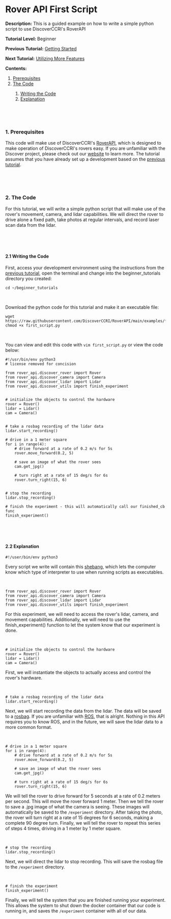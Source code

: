 # Rover API First Script

**Description:** This is a guided example on how to write a simple python script to use DiscoverCCRI's RoverAPI

**Tutorial Level:** Beginner

**Previous Tutorial:** [Getting Started](starting.md)

**Next Tutorial:** [Utilizing More Features](example1.md)

**Contents:**
<ol type="1">
  <li><a href="#1">Prerequisites</a></li>
  <li><a href="#2">The Code</a></li>
  <ol type="1">
    <li><a href="#2.1">Writing the Code</a></li>
    <li><a href="#2.2">Explanation</a></li>
  </ol>
</ol>



<p>&nbsp;</p><p>&nbsp;</p>


<div id="1"></div>

### 1. Prerequisites

This code will make use of DiscoverCCRI's [RoverAPI](https://github.com/DiscoverCCRI/RoverAPI), which is designed to make operation of DiscoverCCRI's 
rovers easy. If you are unfamiliar with the Discover project, please check out our [website](https://discoverccri.org) to learn more. The tutorial 
assumes that you have already set up a development based on the [previous tutorial](examples/starting.md).
<p>&nbsp;</p><p>&nbsp;</p>


<div id="2"></div>

### 2. The Code
For this tutorial, we will write a simple python script that will make use of the rover's movement, camera, and lidar capabilities. We will direct the rover to drive alone a fixed path, take photos at regular intervals, and record laser scan data from the lidar.

<p>&nbsp;</p>
<p>&nbsp;</p>


<div id="2.1"></div>

#### 2.1 Writing the Code
First, access your development environment using the instructions from the [previous tutorial](examples/starting.md), open the terminal and 
change into the beginner_tutorials directory you created:
```
cd ~/beginner_tutorials
```  
<p>&nbsp;</p>

Download the python code for this tutorial and make it an executable file:
```
wget https://raw.githubusercontent.com/DiscoverCCRI/RoverAPI/main/examples/first_script.py
chmod +x first_script.py
```
<p>&nbsp;</p>

You can view and edit this code with `vim first_script.py` or view the code below:
```
#!/usr/bin/env python3
# license removed for concision

from rover_api.discover_rover import Rover
from rover_api.discover_camera import Camera
from rover_api.discover_lidar import Lidar
from rover_api.discover_utils import finish_experiment


# initialize the objects to control the hardware
rover = Rover()
lidar = Lidar()
cam = Camera()


# take a rosbag recording of the lidar data
lidar.start_recording()

# drive in a 1 meter square
for i in range(4):
    # drive forward at a rate of 0.2 m/s for 5s
    rover.move_forward(0.2, 5)
    
    # save an image of what the rover sees
    cam.get_jpg()

    # turn right at a rate of 15 deg/s for 6s
    rover.turn_right(15, 6) 


# stop the recording
lidar.stop_recording()

# finish the experiment - this will automatically call our finished_cb func
finish_experiment()
```
<p>&nbsp;</p>
<p>&nbsp;</p>

<div id="2.2"></div>

#### 2.2 Explanation

```
#!/user/bin/env python3
```
Every script we write will contain this [shebang](https://en.wikipedia.org/wiki/Shebang_(Unix)), which lets the computer know which type of interpreter to 
use when running scripts as executables.
<p>&nbsp;</p>

```
from rover_api.discover_rover import Rover
from rover_api.discover_camera import Camera
from rover_api.discover_lidar import Lidar
from rover_api.discover_utils import finish_experiment
```
For this experiment, we will need to access the rover's lidar, camera, and movement capabilities. Additionally, we will need to use the finish_experiment() 
function to let the system know that our experiment is done.
<p>&nbsp;</p>

```
# initialize the objects to control the hardware
rover = Rover()
lidar = Lidar()
cam = Camera()
```
First, we will instantiate the objects to actually access and control the rover's hardware.
<p>&nbsp;</p>

```
# take a rosbag recording of the lidar data
lidar.start_recording()
```
Next, we will start recording the data from the lidar. The data will be saved to a [rosbag](http://wiki.ros.org/rosbag). If you are unfamiliar with [ROS](https://ros.org),
that is alright. Nothing in this API requires you to know ROS, and in the future, we will save the lidar data to a more common format.
<p>&nbsp;</p>

```
# drive in a 1 meter square
for i in range(4):
    # drive forward at a rate of 0.2 m/s for 5s
    rover.move_forward(0.2, 5)
    
    # save an image of what the rover sees
    cam.get_jpg()

    # turn right at a rate of 15 deg/s for 6s
    rover.turn_right(15, 6) 
```
We will tell the rover to drive forward for 5 seconds at a rate of 0.2 meters per second. This will move the rover forward 1 meter. 
Then we tell the rover to save a .jpg image of what the camera is seeing. These images will automatically be saved to the `/experiment` directory. 
After taking the photo, the rover will turn right at a rate of 15 degrees for 6 seconds, making a complete 90 degree turn. 
Finally, we will tell the rover to repeat this series of steps 4 times, driving in a 1 meter by 1 meter square.
<p>&nbsp;</p>

```
# stop the recording
lidar.stop_recording()
```
Next, we will direct the lidar to stop recording. This will save the rosbag file to the `/experiment` directory.
<p>&nbsp;</p>

```
# finish the experiment
finish_experiment()
```
Finally, we will tell the system that you are finished running your experiment. This allows the system to shut down the docker container that our 
code is running in, and saves the `/experiment` container with all of our data.
<p>&nbsp;</p>
